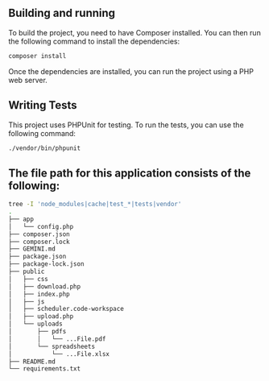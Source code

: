 
## Building and running

To build the project, you need to have Composer installed. You can then run the following command to install the dependencies:

```bash
composer install
```

Once the dependencies are installed, you can run the project using a PHP web server.

## Writing Tests

This project uses PHPUnit for testing. To run the tests, you can use the following command:

```bash
./vendor/bin/phpunit
```

## The file path for this application consists of the following:
```bash
tree -I 'node_modules|cache|test_*|tests|vendor' 
.
├── app
│   └── config.php
├── composer.json
├── composer.lock
├── GEMINI.md
├── package.json
├── package-lock.json
├── public
│   ├── css
│   ├── download.php
│   ├── index.php
│   ├── js
│   ├── scheduler.code-workspace
│   ├── upload.php
│   └── uploads
│       ├── pdfs
│       │   └── ...File.pdf
│       └── spreadsheets
│           └── ...File.xlsx
├── README.md
└── requirements.txt
```
